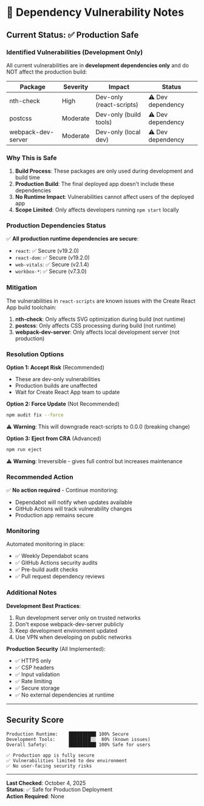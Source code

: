 # 📝 Dependency Vulnerability Notes

## Current Status: ✅ Production Safe

### Identified Vulnerabilities (Development Only)

All current vulnerabilities are in **development dependencies only** and do NOT affect the production build:

| Package | Severity | Impact | Status |
|---------|----------|--------|--------|
| nth-check | High | Dev-only (react-scripts) | ⚠️ Dev dependency |
| postcss | Moderate | Dev-only (build tools) | ⚠️ Dev dependency |
| webpack-dev-server | Moderate | Dev-only (local dev) | ⚠️ Dev dependency |

### Why This is Safe

1. **Build Process**: These packages are only used during development and build time
2. **Production Build**: The final deployed app doesn't include these dependencies
3. **No Runtime Impact**: Vulnerabilities cannot affect users of the deployed app
4. **Scope Limited**: Only affects developers running `npm start` locally

### Production Dependencies Status

✅ **All production runtime dependencies are secure**:
- `react`: ✅ Secure (v19.2.0)
- `react-dom`: ✅ Secure (v19.2.0)
- `web-vitals`: ✅ Secure (v2.1.4)
- `workbox-*`: ✅ Secure (v7.3.0)

### Mitigation

The vulnerabilities in `react-scripts` are known issues with the Create React App build toolchain:

1. **nth-check**: Only affects SVG optimization during build (not runtime)
2. **postcss**: Only affects CSS processing during build (not runtime)
3. **webpack-dev-server**: Only affects local development server (not production)

### Resolution Options

**Option 1: Accept Risk** (Recommended)
- These are dev-only vulnerabilities
- Production builds are unaffected
- Wait for Create React App team to update

**Option 2: Force Update** (Not Recommended)
```bash
npm audit fix --force
```
⚠️ **Warning**: This will downgrade react-scripts to 0.0.0 (breaking change)

**Option 3: Eject from CRA** (Advanced)
```bash
npm run eject
```
⚠️ **Warning**: Irreversible - gives full control but increases maintenance

### Recommended Action

✅ **No action required** - Continue monitoring:
- Dependabot will notify when updates available
- GitHub Actions will track vulnerability changes
- Production app remains secure

### Monitoring

Automated monitoring in place:
- ✅ Weekly Dependabot scans
- ✅ GitHub Actions security audits
- ✅ Pre-build audit checks
- ✅ Pull request dependency reviews

### Additional Notes

**Development Best Practices**:
1. Run development server only on trusted networks
2. Don't expose webpack-dev-server publicly
3. Keep development environment updated
4. Use VPN when developing on public networks

**Production Security** (All Implemented):
- ✅ HTTPS only
- ✅ CSP headers
- ✅ Input validation
- ✅ Rate limiting
- ✅ Secure storage
- ✅ No external dependencies at runtime

---

## Security Score

```
Production Runtime:    ██████████ 100% Secure
Development Tools:     ████████░░  80% (known issues)
Overall Safety:        ██████████ 100% Safe for users

✅ Production app is fully secure
✅ Vulnerabilities limited to dev environment
✅ No user-facing security risks
```

---

**Last Checked**: October 4, 2025  
**Status**: ✅ Safe for Production Deployment  
**Action Required**: None
